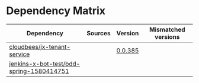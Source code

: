 # Dependency Matrix

Dependency | Sources | Version | Mismatched versions
---------- | ------- | ------- | -------------------
[cloudbees/jx-tenant-service](https://github.com/cloudbees/jx-tenant-service) |  | [0.0.385](https://github.com/cloudbees/jx-tenant-service/releases/tag/v0.0.385) | 
[jenkins-x-bot-test/bdd-spring-1580414751](https://github.com/jenkins-x-bot-test/bdd-spring-1580414751.git) |  | []() | 
